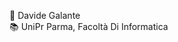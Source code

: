 👋 Davide Galante <br>
📚 UniPr Parma, Facoltà Di Informatica

<!---
davidegalante/davidegalante is a ✨ special ✨ repository because its `README.md` (this file) appears on your GitHub profile.
You can click the Preview link to take a look at your changes.
--->
